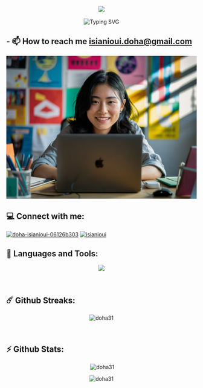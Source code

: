 

<!--
**doha31/doha31** is a ✨ _special_ ✨ repository because its `README.md` (this file) appears on your GitHub profile.

Here are some ideas to get you started:

- 🔭 I’m currently working on ...
- 🌱 I’m currently learning ...
- 👯 I’m looking to collaborate on ...
- 🤔 I’m looking for help with ...
- 💬 Ask me about ...
- 📫 How to reach me: ...
- 😄 Pronouns: ...
- ⚡ Fun fact: ...
-->




<p align="center"><img src="https://readme-typing-svg.herokuapp.com/?font=Righteous&size=35&center=true&vCenter=true&width=500&height=70&duration=4000&lines=Hi+There!+%F0%9F%91%8B;+I%27m+ISIANIOUI+Doha!;" /></p>
<p align="center"><img src="https://readme-typing-svg.herokuapp.com?font=Poetsen+one&pause=1000&color=8931F7&random=false&width=435&height=100&lines=A+passionate+developer+from+Morocco" alt="Typing SVG" /></p>




## - 📫 How to reach me **isianioui.doha@gmail.com**

<p align="center" margin="0"> 
    <img alt="coding" src="https://github.com/isianioui/isianioui/blob/main/IMG-20240525-WA0002.jpg" /> 
</p>



## 💻 Connect with me:
<p align="left">
<a href="https://linkedin.com/in/doha-isianioui-06126b303" target="blank"><img align="center" src="https://raw.githubusercontent.com/rahuldkjain/github-profile-readme-generator/master/src/images/icons/Social/linked-in-alt.svg" alt="doha-isianioui-06126b303" height="30" width="40" /></a>
<a href="https://instagram.com/isianioui" target="blank"><img align="center" src="https://raw.githubusercontent.com/rahuldkjain/github-profile-readme-generator/master/src/images/icons/Social/instagram.svg" alt="isianioui" height="30" width="40" /></a>
</p>

## 🎯 Languages and Tools:

<p align="center"> <img src="https://skillicons.dev/icons?i=c,cpp,html,css,js,php,mysql,linux,github,git,vscode,figma,windows,vim,bash,py,ai,ps,)](https://skillicons.dev)"/></p>

<br>

## ☄️ Github Streaks:
<p align="center" ><img src="https://github-readme-stats.vercel.app/api/top-langs?username=doha31&show_icons=true&locale=en&layout=compact&theme=tokyonight" alt="doha31" /></p>
<br>


## ⚡ Github Stats:
<p align="center">&nbsp;<img src="https://github-readme-stats.vercel.app/api?username=doha31&show_icons=true&locale=en&theme=tokyonight" alt="doha31" /></p>



<p align="center"><img  src="https://github-readme-streak-stats.herokuapp.com/?user=doha31&theme=tokyonight" alt="doha31" /></p>


